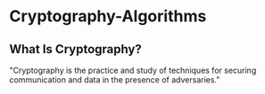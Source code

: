 # Cryptography-Algorithms

## What Is Cryptography?
"Cryptography is the practice and study of techniques for securing communication and data in the presence of adversaries."
